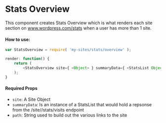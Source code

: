 Stats Overview
====================
This component creates Stats Overview which is what renders each site section on www.wordpress.com/stats when a user has more than 1 site.


#### How to use:

```js
var StatsOverview = require( 'my-sites/stats/overview' );

render: function() {
    return (
  		<StatsOverview site={ <Object> } summaryData={ <StatsList Object> path={ <String> } } />
    );
}
```

#### Required Props

* `site`: A Site Object
* `summaryData`: Is an instance of a StatsList that would hold a repsonse from the /site/<siteID>/stats/visits endpoint
* `path`: String used to build out the various links to the site